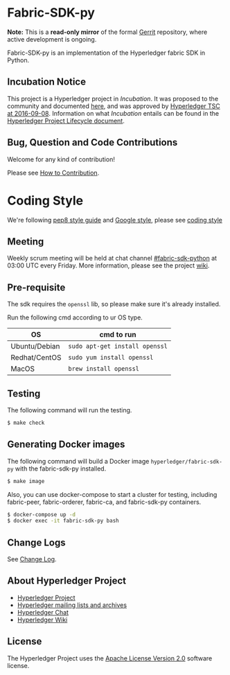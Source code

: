 # Fabric-SDK-py

**Note:** This is a **read-only mirror** of the formal [Gerrit](https://gerrit.hyperledger.org/r/#/admin/projects/fabric-sdk-py) repository, where active development is ongoing.

Fabric-SDK-py is an implementation of the Hyperledger fabric SDK in Python.

## Incubation Notice

This project is a Hyperledger project in _Incubation_. It was proposed to the community and documented [here](https://docs.google.com/document/d/1N-KbwlFb7Oo_pTG2NjjLTqwlhqp_kjyv5fco7VH8WrE/), and was approved by [Hyperledger TSC at 2016-09-08](http://lists.hyperledger.org/pipermail/hyperledger-tsc/2016-September/000292.html). Information on what _Incubation_ entails can be found in the [Hyperledger Project Lifecycle document](https://goo.gl/4edNRc).

## Bug, Question and Code Contributions
Welcome for any kind of contribution!

Please see [How to Contribution](docs/CONTRIBUTING.md).

# Coding Style

We're following [pep8 style guide](https://www.python.org/dev/peps/pep-0008/) and [Google style](https://google.github.io/styleguide/pyguide.html), please see [coding style](docs/code_style.md)

## Meeting

Weekly scrum meeting will be held at chat channel [#fabric-sdk-python](https://chat.hyperledger.org/channel/fabric-sdk-python/) at 03:00 UTC every Friday. More information, please see the project [wiki](wiki.hyperledger.org/projects/fabric-sdk-py.md).

## Pre-requisite

The sdk requires the `openssl` lib, so please make sure it's already installed.

Run the following cmd according to ur OS type.

| OS | cmd to run |
| -- | ---------- |
| Ubuntu/Debian | `sudo apt-get install openssl` |
| Redhat/CentOS | `sudo yum install openssl` |
| MacOS | `brew install openssl` |


## Testing
The following command will run the testing.

```sh
$ make check
```

## Generating Docker images
The following command will build a Docker image `hyperledger/fabric-sdk-py` with the fabric-sdk-py installed.

```sh
$ make image
```

Also, you can use docker-compose to start a cluster for testing, including fabric-peer, fabric-orderer, fabric-ca, and fabric-sdk-py containers. 

```sh
$ docker-compose up -d
$ docker exec -it fabric-sdk-py bash
```

## Change Logs
See [Change Log](docs/change_log.md).

## About Hyperledger Project

* [Hyperledger Project](https://www.hyperledger.org)
* [Hyperledger mailing lists and archives](http://lists.hyperledger.org/)
* [Hyperledger Chat](http://chat.hyperledger.org)
* [Hyperledger Wiki](https://github.com/hyperledger/hyperledger/wiki)

## License <a name="license"></a>
The Hyperledger Project uses the [Apache License Version 2.0](LICENSE) software license.

